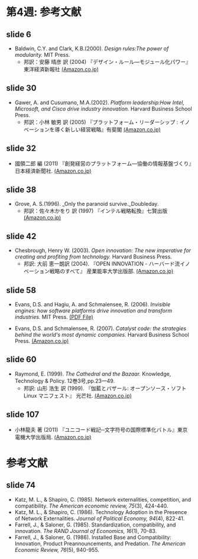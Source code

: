 # 第4週: 参考文献
## slide 6
- Baldwin, C.Y. and Clark, K.B.(2000). _Design rules:The power of modularity._ MIT Press.
  - 邦訳：安藤 晴彦 訳 (2004) 『デザイン・ルール―モジュール化パワー』東洋経済新報社
 [(Amazon.co.jp)](https://www.amazon.co.jp/dp/4492521453)

## slide 30
- Gawer, A. and Cusumano, M.A.(2002). _Platform leadership:How Intel, Microsoft, and Cisco drive industry innovation._ Harvard Business School Press.
  - 邦訳：小林 敏男 訳 (2005) 『プラットフォーム・リーダーシップ : イノベーションを導く新しい経営戦略』有斐閣
[(Amazon.co.jp)](https://www.amazon.co.jp/dp/4641162328)

## slide 32
- 國領二郎 編 (2011) 『創発経営のプラットフォーム―協働の情報基盤づくり』日本経済新聞社.
[(Amazon.co.jp)](https://www.amazon.co.jp/dp/4532134137)

## slide 38
- Grove, A. S.(1996). _Only the paranoid survive._Doubleday.  
  - 邦訳：佐々木かをり 訳 (1997) 『インテル戦略転換』七賢出版
[(Amazon.co.jp)](https://www.amazon.co.jp/dp/4883043339)
  
## slide 42
- Chesbrough, Henry W. (2003). _Open innovation: The new imperative for creating and profiting from technology._ Harvard Business Press.
  - 邦訳: 大前 恵一朗訳 (2004). 『OPEN INNOVATION - ハーバード流イノベーション戦略のすべて』 産業能率大学出版部.
[(Amazon.co.jp)](http://www.amazon.co.jp/dp/4382055431)  

## slide 58
- Evans, D.S. and Hagiu, A. and Schmalensee, R. (2006). _Invisible engines: how software platforms drive innovation and transform industries._ MIT Press.
[(PDF File)](https://mitpress.mit.edu/sites/default/files/titles/content/9780262050852_Download_the_full_text.pdf)

- Evans, D.S. and Schmalensee, R. (2007). _Catalyst code: the strategies behind the world's most dynamic companies._ Harvard Business School Press.
[(Amazon.co.jp)](http://www.amazon.co.jp/Catalyst-Code-Strategies-Dynamic-Companies/dp/1422101991)

## slide 60
- Raymond, E. (1999). _The Cathedral and the Bazaar._ Knowledge, Technology & Policy. 12巻3号,pp.23—49. 
  - 邦訳: 山形 浩生 訳 (1999). 『伽藍とバザール: オープンソース・ソフト Linux マニフェスト』 光芒社.
[(Amazon.co.jp)](http://www.amazon.co.jp/dp/4895421686)  

## slide 107
- 小林龍夫 著 (2011) 『ユニコード戦記─文字符号の国際標準化バトル』東京電機大学出版局.
[(Amazon.co.jp)](https://www.amazon.co.jp/dp/450154970X)


# 参考文献
## slide 74
- Katz, M. L., & Shapiro, C. (1985). Network externalities, competition, and compatibility. _The American economic review, 75_(3), 424-440.
- Katz, M. L., & Shapiro, C. (1986). Technology Adoption in the Presence of Network Externalities. _Journal of Political Economy, 94_(4), 822-41.
- Farrell, J., & Saloner, G. (1985). Standardization, compatibility, and innovation. _The RAND Journal of Economics, 16_(1), 70-83.
- Farrell, J., & Saloner, G. (1986). Installed Base and Compatibility: Innovation, Product Preannouncements, and Predation. _The American Economic Review, 76_(5), 940-955.
